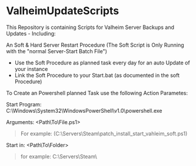 # ValheimUpdateScripts

This Repository is containing Scripts for Valheim Server Backups and Updates - Including:

An Soft & Hard Server Restart Procedure (The Soft Script is Only Running with the "normal Server-Start Batch File")
+ Use the Soft Procedure as planned task every day for an auto Update of your instance
+ Link the Soft Procedure to your Start.bat (as documented in the soft Procedure)

To Create an Powershell planned Task use the following Action Parametes:

Start Program: C:\Windows\System32\WindowsPowerShell\v1.0\powershell.exe

Arguments: <Path\To\File.ps1>
> For example: (C:\Servers\Steam\patch_install_start_vahleim_soft.ps1)

Start in: <Path\To\Folder\>
> for example: C:\Servers\Steam\
